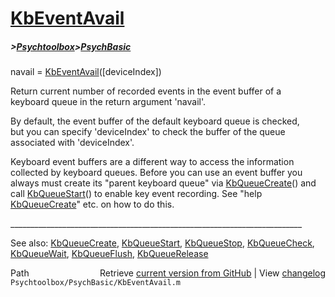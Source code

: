 # [KbEventAvail](KbEventAvail)
##### >[Psychtoolbox](Psychtoolbox)>[PsychBasic](PsychBasic)

navail = [KbEventAvail](KbEventAvail)([deviceIndex])  
  
Return current number of recorded events in the event buffer of a  
keyboard queue in the return argument 'navail'.  
  
By default, the event buffer of the default keyboard queue is checked,  
but you can specify 'deviceIndex' to check the buffer of the queue  
associated with 'deviceIndex'.  
  
Keyboard event buffers are a different way to access the information  
collected by keyboard queues. Before you can use an event buffer you  
always must create its "parent keyboard queue" via [KbQueueCreate](KbQueueCreate)() and  
call [KbQueueStart](KbQueueStart)() to enable key event recording. See "help  
[KbQueueCreate](KbQueueCreate)" etc. on how to do this.  
  
\_\_\_\_\_\_\_\_\_\_\_\_\_\_\_\_\_\_\_\_\_\_\_\_\_\_\_\_\_\_\_\_\_\_\_\_\_\_\_\_\_\_\_\_\_\_\_\_\_\_\_\_\_\_\_\_\_\_\_\_\_\_\_\_\_\_\_\_\_\_\_\_\_  
  
See also: [KbQueueCreate](KbQueueCreate), [KbQueueStart](KbQueueStart), [KbQueueStop](KbQueueStop), [KbQueueCheck](KbQueueCheck),  
           [KbQueueWait](KbQueueWait), [KbQueueFlush](KbQueueFlush), [KbQueueRelease](KbQueueRelease)  




<div class="code_header" style="text-align:right;">
  <span style="float:left;">Path&nbsp;&nbsp;</span> <span class="counter">Retrieve <a href=
  "https://raw.github.com/Psychtoolbox-3/Psychtoolbox-3/beta/Psychtoolbox/PsychBasic/KbEventAvail.m">current version from GitHub</a> | View <a href=
  "https://github.com/Psychtoolbox-3/Psychtoolbox-3/commits/beta/Psychtoolbox/PsychBasic/KbEventAvail.m">changelog</a></span>
</div>
<div class="code">
  <code>Psychtoolbox/PsychBasic/KbEventAvail.m</code>
</div>

